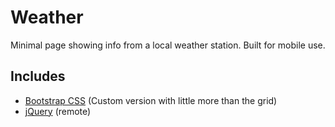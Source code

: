 # Weather
Minimal page showing info from a local weather station. Built for mobile use.

## Includes
+ [Bootstrap CSS](http://getbootstrap.com) (Custom version with little more than the grid)
+ [jQuery](http://jquery.com/) (remote)
